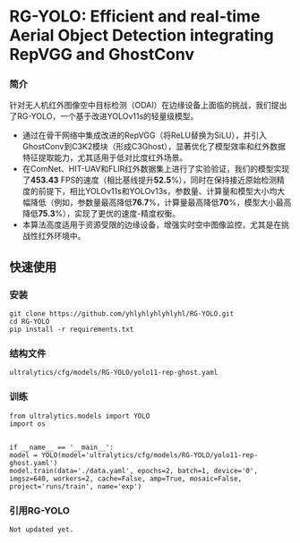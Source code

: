 # RG-YOLO: Efficient and real-time Aerial Object Detection integrating RepVGG and GhostConv

### 简介

针对无人机红外图像空中目标检测（ODAI）在边缘设备上面临的挑战，我们提出了RG-YOLO，一个基于改进YOLOv11s的轻量级模型。

- 通过在骨干网络中集成改进的RepVGG（将ReLU替换为SiLU），并引入GhostConv到C3K2模块（形成C3Ghost），显著优化了模型效率和红外数据特征提取能力，尤其适用于低对比度红外场景。
- 在ComNet、HIT-UAV和FLIR红外数据集上进行了实验验证，我们的模型实现了**453.43** FPS的速度（相比基线提升**52.5**%），同时在保持接近原始检测精度的前提下，相比YOLOv11s和YOLOv13s，参数量、计算量和模型大小均大幅降低（例如，参数量最高降低**76.7**%，计算量最高降低**70**%，模型大小最高降低**75.3**%），实现了更优的速度-精度权衡。
- 本算法高度适用于资源受限的边缘设备，增强实时空中图像监控，尤其是在挑战性红外环境中。

## 快速使用

### 安装

```shell
git clone https://github.com/yhlyhlyhlyhlyhl/RG-YOLO.git
cd RG-YOLO
pip install -r requirements.txt
```

### 结构文件

```
ultralytics/cfg/models/RG-YOLO/yolo11-rep-ghost.yaml
```

### 训练

```
from ultralytics.models import YOLO
import os


if __name__ == '__main__':
model = YOLO(model='ultralytics/cfg/models/RG-YOLO/yolo11-rep-ghost.yaml')
model.train(data='./data.yaml', epochs=2, batch=1, device='0', imgsz=640, workers=2, cache=False, amp=True, mosaic=False, project='runs/train', name='exp')
```



### 引用RG-YOLO

```
Not updated yet.
```
